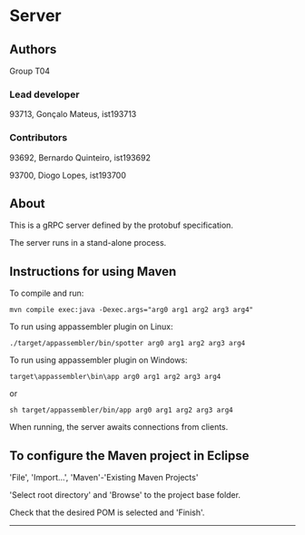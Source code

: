 # Server


## Authors

Group T04


### Lead developer 

93713, Gonçalo Mateus, ist193713


### Contributors

93692, Bernardo Quinteiro, ist193692

93700, Diogo Lopes, ist193700



## About

This is a gRPC server defined by the protobuf specification.

The server runs in a stand-alone process.


## Instructions for using Maven

To compile and run:

```
mvn compile exec:java -Dexec.args="arg0 arg1 arg2 arg3 arg4"
```

To run using appassembler plugin on Linux:

```
./target/appassembler/bin/spotter arg0 arg1 arg2 arg3 arg4
```

To run using appassembler plugin on Windows:

```
target\appassembler\bin\app arg0 arg1 arg2 arg3 arg4
```
or

```
sh target/appassembler/bin/app arg0 arg1 arg2 arg3 arg4
```

When running, the server awaits connections from clients.


## To configure the Maven project in Eclipse

'File', 'Import...', 'Maven'-'Existing Maven Projects'

'Select root directory' and 'Browse' to the project base folder.

Check that the desired POM is selected and 'Finish'.


----

